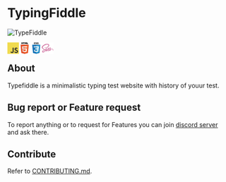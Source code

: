 # TypingFiddle

![TypeFiddle](https://cdn.discordapp.com/attachments/741555336980201483/885015933754691614/unknown.png)

<img align="left" alt="JavaScript" width="26px" src="https://raw.githubusercontent.com/github/explore/80688e429a7d4ef2fca1e82350fe8e3517d3494d/topics/javascript/javascript.png" />
<img align="left" alt="HTML5" width="26px" src="https://raw.githubusercontent.com/github/explore/80688e429a7d4ef2fca1e82350fe8e3517d3494d/topics/html/html.png" />
<img align="left" alt="CSS3" width="26px" src="https://raw.githubusercontent.com/github/explore/80688e429a7d4ef2fca1e82350fe8e3517d3494d/topics/css/css.png" />
<img align="left" alt="CSS3" width="26px" src="https://raw.githubusercontent.com/github/explore/80688e429a7d4ef2fca1e82350fe8e3517d3494d/topics/sass/sass.png" />
<br />

## About
Typefiddle is a minimalistic typing test website  with history of youur test.

## Bug report or Feature request
To report anything or to request for Features  you can join [discord server](https://discord.io/prituhq) and ask there.

## Contribute
Refer to [CONTRIBUTING.md](https://github.com/pritudev/typingFiddle/blob/master/CONTRIBUTING.md).
